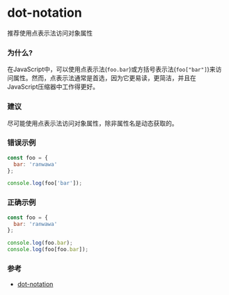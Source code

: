 # dot-notation

推荐使用点表示法访问对象属性

### 为什么?

在JavaScript中，可以使用点表示法(`foo.bar`)或方括号表示法(`foo["bar"]`)来访问属性。然而，点表示法通常是首选，因为它更易读，更简洁，并且在JavaScript压缩器中工作得更好。

### 建议

尽可能使用点表示法访问对象属性，除非属性名是动态获取的。

### 错误示例

```js
const foo = {
  bar: 'ranwawa'
};

console.log(foo['bar']);
```

### 正确示例

```js
const foo = {
  bar: 'ranwawa'
};

console.log(foo.bar);
console.log(foo[foo.bar]);
```

### 参考

- [dot-notation](https://eslint.org/docs/rules/dot-notation)
